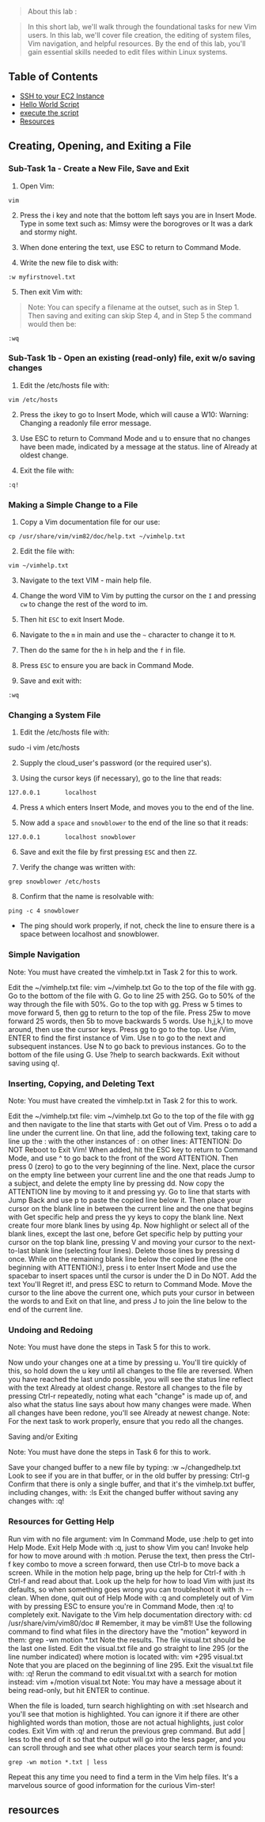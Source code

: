 > About this lab : 

> In this short lab, we'll walk through the foundational tasks for new Vim users. In this lab, we'll cover file creation, the editing of system files, Vim navigation, and helpful resources. By the end of this lab, you'll gain essential skills needed to edit files within Linux systems.

## Table of Contents
* [SSH to your EC2 Instance](#ssh-to-your-ec2-instance)
* [Hello World Script](#)
* [execute the script](#)
* [Resources](#)


## Creating, Opening, and Exiting a File


### Sub-Task 1a - Create a New File, Save and Exit

1. Open Vim:

```
vim
```
2. Press the i key and note that the bottom left says you are in Insert Mode. Type in some text such as: Mimsy were the borogroves or It was a dark and stormy night.

3. When done entering the text, use ESC to return to Command Mode.

4. Write the new file to disk with:

```
:w myfirstnovel.txt
```
5. Then exit Vim with:

> Note: You can specify a filename at the outset, such as in Step 1. Then saving and exiting can skip Step 4, and in Step 5 the command would then be:

```
:wq
```

### Sub-Task 1b - Open an existing (read-only) file, exit w/o saving changes

1. Edit the /etc/hosts file with:


```
vim /etc/hosts
```

2. Press the ``` i ```key to go to Insert Mode, which will cause a W10: Warning: Changing a readonly file error message.

3. Use ESC to return to Command Mode and u to ensure that no changes have been made, indicated by a message at the status. line of Already at oldest change.


4. Exit the file with:
 
```
:q!
```


### Making a Simple Change to a File



1. Copy a Vim documentation file for our use:
```
cp /usr/share/vim/vim82/doc/help.txt ~/vimhelp.txt
```

2. Edit the file with:

```
vim ~/vimhelp.txt
```

3. Navigate to the text VIM - main help file.

4. Change the word VIM to Vim by putting the cursor on the ```I``` and pressing ```cw``` to change the rest of the word to im.

5. Then hit ```ESC``` to exit Insert Mode.

6. Navigate to the ```m``` in main and use the ```~``` character to change it to ```M```.

7. Then do the same for the ```h``` in help and the ```f``` in file.

8. Press ```ESC``` to ensure you are back in Command Mode.

9. Save and exit with:

```
:wq
```
### Changing a System File

1. Edit the /etc/hosts file with:

sudo -i vim /etc/hosts

2. Supply the cloud_user's password (or the required user's).

3. Using the cursor keys (if necessary), go to the line that reads:

```127.0.0.1       localhost```

4. Press ```A``` which enters Insert Mode, and moves you to the end of the line.

5. Now add a ```space``` and ```snowblower``` to the end of the line so that it reads:

```127.0.0.1       localhost snowblower```

6. Save and exit the file by first pressing ```ESC``` and then ```ZZ```.

7. Verify the change was written with:

```grep snowblower /etc/hosts```

8. Confirm that the name is resolvable with:

```ping -c 4 snowblower```

- The ping should work properly, if not, check the line to ensure there is a space between localhost and snowblower.

### Simple Navigation

Note: You must have created the vimhelp.txt in Task 2 for this to work.

Edit the ~/vimhelp.txt file:
vim ~/vimhelp.txt
Go to the top of the file with gg.
Go to the bottom of the file with G.
Go to line 25 with 25G.
Go to 50% of the way through the file with 50%.
Go to the top with gg.
Press w 5 times to move forward 5, then gg to return to the top of the file.
Press 25w to move forward 25 words, then 5b to move backwards 5 words.
Use h,j,k,l to move around, then use the cursor keys.
Press gg to go to the top.
Use /Vim, ENTER to find the first instance of Vim.
Use n to go to the next and subsequent instances.
Use N to go back to previous instances.
Go to the bottom of the file using G.
Use ?help to search backwards.
Exit without saving using q!.

### Inserting, Copying, and Deleting Text

Note: You must have created the vimhelp.txt in Task 2 for this to work.

Edit the ~/vimhelp.txt file:
vim ~/vimhelp.txt
Go to the top of the file with gg and then navigate to the line that starts with Get out of Vim.
Press o to add a line under the current line.
On that line, add the following text, taking care to line up the : with the other instances of : on other lines:
ATTENTION:  Do NOT Reboot to Exit Vim!
When added, hit the ESC key to return to Command Mode, and use ^ to go back to the front of the word ATTENTION. Then press 0 (zero) to go to the very beginning of the line.
Next, place the cursor on the empty line between your current line and the one that reads Jump to a subject, and delete the empty line by pressing dd.
Now copy the ATTENTION line by moving to it and pressing yy.
Go to line that starts with Jump Back and use p to paste the copied line below it.
Then place your cursor on the blank line in between the current line and the one that begins with Get specific help and press the yy keys to copy the blank line.
Next create four more blank lines by using 4p.
Now highlight or select all of the blank lines, except the last one, before Get specific help by putting your cursor on the top blank line, pressing V and moving your cursor to the next-to-last blank line (selecting four lines). Delete those lines by pressing d once.
While on the remaining blank line below the copied line (the one beginning with ATTENTION:), press i to enter Insert Mode and use the spacebar to insert spaces until the cursor is under the D in Do NOT. Add the text You'll Regret it!, and press ESC to return to Command Mode.
Move the cursor to the line above the current one, which puts your cursor in between the words to and Exit on that line, and press J to join the line below to the end of the current line.


### Undoing and Redoing

Note: You must have done the steps in Task 5 for this to work.

Now undo your changes one at a time by pressing u. You'll tire quickly of this, so hold down the u key until all changes to the file are reversed.
When you have reached the last undo possible, you will see the status line reflect with the text Already at oldest change.
Restore all changes to the file by pressing Ctrl-r repeatedly, noting what each "change" is made up of, and also what the status line says about how many changes were made.
When all changes have been redone, you'll see Already at newest change.
Note: For the next task to work properly, ensure that you redo all the changes.

Saving and/or Exiting

Note: You must have done the steps in Task 6 for this to work.

Save your changed buffer to a new file by typing:
:w ~/changedhelp.txt
Look to see if you are in that buffer, or in the old buffer by pressing:
Ctrl-g
Confirm that there is only a single buffer, and that it's the vimhelp.txt buffer, including changes, with:
:ls
Exit the changed buffer without saving any changes with:
:q!

### Resources for Getting Help

Run vim with no file argument:
vim
In Command Mode, use :help to get into Help Mode.
Exit Help Mode with :q, just to show Vim you can!
Invoke help for how to move around with :h motion.
Peruse the text, then press the Ctrl-f key combo to move a screen forward, then use Ctrl-b to move back a screen.
While in the motion help page, bring up the help for Ctrl-f with :h Ctrl-f and read about that.
Look up the help for how to load Vim with just its defaults, so when something goes wrong you can troubleshoot it with :h --clean.
When done, quit out of Help Mode with :q and completely out of Vim with by pressing ESC to ensure you're in Command Mode, then :q! to completely exit.
Navigate to the Vim help documentation directory with:
cd /usr/share/vim/vim80/doc  # Remember, it may be vim81!
Use the following command to find what files in the directory have the "motion" keyword in them:
grep -wn motion *.txt
Note the results. The file visual.txt should be the last one listed.
Edit the visual.txt file and go straight to line 295 (or the line number indicated) where motion is located with:
vim +295 visual.txt
Note that you are placed on the beginning of line 295.
Exit the visual.txt file with:
 :q!
Rerun the command to edit visual.txt with a search for motion instead:
vim +/motion visual.txt
Note: You may have a message about it being read-only, but hit ENTER to continue.

When the file is loaded, turn search highlighting on with :set hlsearch and you'll see that motion is highlighted. You can ignore it if there are other highlighted words than motion, those are not actual highlights, just color codes.
Exit Vim with :q! and rerun the previous grep command. But add | less to the end of it so that the output will go into the less pager, and you can scroll through and see what other places your search term is found:
```
grep -wn motion *.txt | less
```
Repeat this any time you need to find a term in the Vim help files. It's a marvelous source of good information for the curious Vim-ster!


## resources

```

```